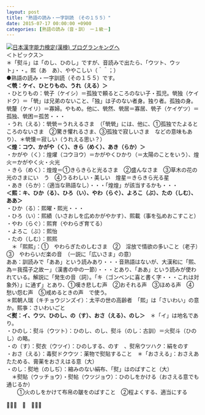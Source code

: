 ```yaml
---
layout: post
title: "熟語の読み・一字訓読　（その１５５）"
date: 2015-07-17 00:00:00 +0900
categories: [熟語の読み（音・訓）　ー１級－]
---
```


[![](/syuusyuu9701/assets/images/熟語の読み・一字訓読-（その１５５）-br_c_3028_1.gif)](http://blog.with2.net/link.php?1659096:3028 "日本漢字能力検定(漢検) ブログランキングへ")[日本漢字能力検定(漢検) ブログランキングへ](http://blog.with2.net/link.php?1659096:3028)  
＜トピックス＞  
＊「熨斗」は「のし、ひのし」ですが、音読みで出たら、「ウツト、ウット」・・。熙（あ　あ）、ややこしい（＾＾；）  
●熟語の読み・一字訓読（その１５５）です。  
**＜煢：ケイ、ひとりもの、うれ（える）＞**  
・ひとりもの：煢子（ケイシ）＝孤独で頼るところのない子・孤児。煢独（ケイドク）＝「煢」は兄弟のないこと、「独」は子のない者身。独り者。孤独の身。　煢釐（ケイリ）＝寡婦。やもめ。他に、煢然、煢居＝寡居、煢孑（ケイゲツ）＝孤独、煢困＝孤苦・・・  
・うれ（える）：煢煢＝うれえるさま　（「煢煢」には、他に、①孤独でたよるところのないさま　②驚き懼れるさま、③孤独で寂しいさま　などの意味もあり）、＊煢懐＝寂しい（うれえる思い？）  
**＜煌：コウ、かがや（く）、きら（めく）、あき（らか）＞**  
・かがや（く）：煌燿（コウヨウ）＝かがやくひかり（＝太陽のことをいう）、煌火＝かがやく火・火光  
・きら（めく）：煌煌＝①きらきらと光るさま　②盛んなさま　③草木の花の光のさまにい　う　④うるわしい・美しい　煌星＝きらきら光る星  
・あき（らか）：（適当な熟語なし）・・・「煌煌」が該当するかも・・・  
**＜熙：キ、ひか（る）、ひろ（い）、やわ（らぐ）、よろこ（ぶ）、たの（しむ）、ああ＞**  
・ひか（る）：熙曜・熙光・・・  
・ひろ（い）：熙績（いさおしを広めかがやかす）、熙載（事を弘めおこすこと）  
・やわ（らぐ）：熙育（やわらぎ育てる）  
・よろこ（ぶ）：熙怡  
・たの（しむ）：熙熙  
　＊「熙熙」：①　やわらぎたのしむさま　②　淫放で情欲の多いこと（老子）　③　やわらいだ楽の音　（一説に「広いさま」の意）  
ああ：訓読みで「ああ」という読みあり・・・音熟語はないが、大漢和に「熙、為＝我孺子之故ー」（漢書の中の一節）・・・とあり、「ああ」という読みが使われている。解説に「発生の音（詞）。「キ（ゴンベンに喜と書く字・・・これは対象外）」に通ず」とあり、①嘆き悲しむ声　②おそれる声　③ほめる声　④愁い怨む声　⑤戒めるときの声　で使う。  
＊熙朝人瑞（キチョウジンズイ）：太平の世の高齢者　「熙」は「さいわい」の意か。熙亊：さいわいごと  
**＜熨：イ、ウツ、ひのし、の（す）、おさ（える）、のし＞**　＊「イ」は地名であり。  
・ひのし：熨斗（ウツト）：ひのし、のし、熨斗（のし：古訓）＝火熨斗（ひのし）の略。  
・の（す）：熨衣（ウツイ）：ひのしする、のす　、熨帛ウツハク：絹をのす  
・おさ（える）：毒熨ドクウツ：薬物で熨貼すること　＊「おさえる」：おさえあたためる、膏薬をおさえはる意（大）  
・のし：熨地（のしぢ）：縮みのない絹布、「熨」はのばすこと（大）  
　＊熨貼（ウッチョウ）・熨帖（ウツジョウ）：ひのしをかける（おさえる意でも通じるか）  
　　①火のしをかけて布帛の皺をのばすこと　②程よくする、適当にする　  
  
👋👋👋　🐑　👋👋👋  
  